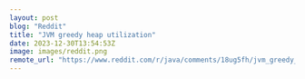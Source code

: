```yaml
---
layout: post
blog: "Reddit"
title: "JVM greedy heap utilization"
date: 2023-12-30T13:54:53Z
image: images/reddit.png
remote_url: "https://www.reddit.com/r/java/comments/18ug5fh/jvm_greedy_heap_utilization/"
---
```


